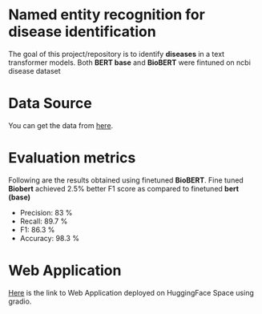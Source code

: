 # Named entity recognition for disease identification

The goal of this project/repository is to identify **diseases** in a text transformer models. Both **BERT base** and **BioBERT** were fintuned on ncbi disease dataset

# Data Source

You can get the data from [here](https://huggingface.co/datasets/ncbi_disease).

# Evaluation metrics

Following are the results obtained using finetuned **BioBERT**. Fine tuned **Biobert** achieved 2.5% better F1 score as compared to finetuned **bert (base)**

* Precision: 83 %
* Recall: 89.7 %
* F1: 86.3 %
* Accuracy: 98.3 %

# Web Application

[Here](https://huggingface.co/spaces/shubham555/BioBERT_NER_Disease_Identification) is the link to Web Application deployed on HuggingFace Space using gradio.
